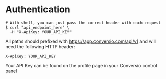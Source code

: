 # Authentication

```shell
# With shell, you can just pass the correct header with each request
$ curl "api_endpoint_here" \
  -H "X-ApiKey: YOUR_API_KEY"
```

All paths should prefixed with https://app.conversio.com/api/v1 and will need the following HTTP header:

`X-ApiKey: YOUR_API_KEY`

<aside class="notice">
Your API Key can be found on the profile page in your Conversio control panel
</aside>
